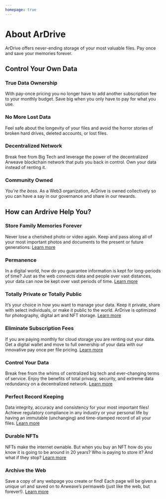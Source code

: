 ```yaml
---
homepage: true
---
```


# About ArDrive

ArDrive offers never-ending storage of your most valuable files. Pay once and save your memories forever.


## Control Your Own Data

### True Data Ownership

With pay-once pricing you no longer have to add another subscription fee to your monthly budget. Save big when you only have to pay for what you use. 

### No More Lost Data

Feel safe about the longevity of your files and avoid the horror stories of broken hard drives, deleted accounts, or lost files.

### Decentralized Network

Break free from Big Tech and leverage the power of the decentralized Arweave blockchain network that puts you back in control. Own your data instead of renting it.

### Community Owned

*You're the boss.*  As a Web3 organization, ArDrive is owned collectively so you can have a say in our governance and share in our rewards.

## How can Ardrive Help You?

### Store Family Memories Forever

Never lose a cherished photo or video again. Keep and pass along all of your most important photos and documents to the present or future generations. [Learn more](https://ardrive.io/features/family-memories/)

### Permanence 

In a digital world, how do you guarantee information is kept for long-periods of time? Just as the web connects data and people over vast distances, your data can now be kept over vast periods of time. [Learn more](https://ardrive.io/features/permanent/)

### Totally Private or Totally Public

It’s your choice in how you want to manage your data. Keep it private, share with select individuals, or make it public to the world. ArDrive is optimized for photography, digital art and NFT storage. [Learn more](https://ardrive.io/features/public-or-private/)

### Eliminate Subscription Fees

If you are paying monthly for cloud storage you are renting out your data. Get a digital wallet and move to full ownership of your data with our innovative pay once per file pricing. [Learn more](https://ardrive.io/features/eliminate-subscription-fees/)

### Control Your Data

Break free from the whims of centralized big tech and ever-changing terms of service. Enjoy the benefits of total privacy, security, and extreme data redundancy on a decentralized network. [Learn more](https://ardrive.io/features/control-your-data/)

### Perfect Record Keeping

Data integrity, accuracy and consistency for your most important files! Achieve regulatory compliance in any industry or your personal life by having an immutable (unchanging) and time-stamped record of all your files. [Learn more](https://ardrive.io/features/perfect-record-keeping/)

### Durable NFTs

NFTs make the internet ownable. But when you buy an NFT how do you know it is going to be around in 20 years? Who is paying to store it? And what if they stop? [Learn more](https://ardrive.io/nft/)

### Archive the Web

Save a copy of any webpage you create or find! Each page will be given a unique url and saved on to Arweave’s permaweb (just like the web, but forever!). [Learn more](https://ardrive.io/features/archive/)

